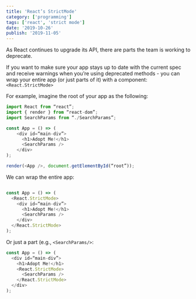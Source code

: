 ```yaml
---
title: 'React’s StrictMode'
category: ['programming']
tags: ['react', 'strict mode']
date: '2019-10-26'
publish: '2019-11-05'
---
```


As React continues to upgrade its API, there are parts the team is working to deprecate.

If you want to make sure your app stays up to date with the current spec and receive warnings when you’re using deprecated methods - you can wrap your entire app (or just parts of it) with a component: `<React.StrictMode>`

For example, imagine the root of your app as the following:

```javascript
import React from “react”;
import { render } from “react-dom”;
import SearchParams from “./SearchParams”;

const App = () => (
    <div id=“main-div”>
      <h1>Adopt Me!</h1>
      <SearchParams />
    </div>
);

render(<App />, document.getElementById(“root”));
```

We can wrap the entire app:

```javascript

const App = () => (
  <React.StrictMode>
    <div id=“main-div”>
      <h1>Adopt Me!</h1>
      <SearchParams />
    </div>
  </React.StrictMode>
);
```

Or just a part (e.g., `<SearchParams/>`:

```javascript
const App = () => (
  <div id=“main-div”>
    <h1>Adopt Me!</h1>
    <React.StrictMode>
      <SearchParams />
    </React.StrictMode>
  </div>
);
```
